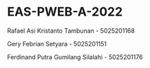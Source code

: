 # EAS-PWEB-A-2022

Rafael Asi Kristanto Tambunan - 5025201168

Gery Febrian Setyara - 5025201151

Ferdinand Putra Gumilang Silalahi - 5025201176
